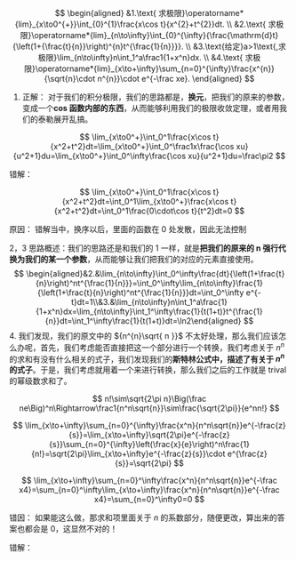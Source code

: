 
$$
\begin{aligned}
&1.\text{ 求极限}\operatorname*{lim}_{x\to0^{+}}\int_{0}^{1}\frac{x\cos t}{x^{2}+t^{2}}dt. \\
&2.\text{ 求极限}\operatorname*{lim}_{n\to\infty}\int_{0}^{\infty}{\frac{\mathrm{d}t}{\left(1+{\frac{t}{n}}\right)^{n}t^{\frac{1}{n}}}}. \\
&3.\text{给定}a>1\text{,求极限}\lim_{n\to\infty}n\int_1^a\frac1{1+x^n}dx. \\
&4.\text{ 求极限}\operatorname*{lim}_{x\to+\infty}\sum_{n=0}^{\infty}\frac{x^{n}}{\sqrt{n}\cdot n^{n}}\cdot e^{-\frac xe}.
\end{aligned}
$$


1. 正解：
对于我们的积分极限，我们的思路都是，**换元**，把我们的原来的参数，变成一个**cos 函数内部的东西**，从而能够利用我们的极限收敛定理，或者用我们的泰勒展开乱搞。


$$
\lim_{x\to0^+}\int_0^1\frac{x\cos t}{x^2+t^2}dt=\lim_{x\to0^+}\int_0^\frac1x\frac{\cos xu}{u^2+1}du=\lim_{x\to0^+}\int_0^\infty\frac{\cos xu}{u^2+1}du=\frac\pi2
$$

错解：

$$
\lim_{x\to0^+}\int_0^1\frac{x\cos t}{x^2+t^2}dt=\int_0^1\lim_{x\to0^+}\frac{x\cos t}{x^2+t^2}dt=\int_0^1\frac{0\cdot\cos t}{t^2}dt=0
$$

原因： 错解当中，换序以后，里面的函数在 0 处发散，因此无法控制


2，3 思路概述：我们的思路还是和我们的 1 一样，就是**把我们的原来的 n 强行代换为我们的某一个参数**，从而能够让我们把我们的对应的元素直接使用。
$$
\begin{aligned}&2.&\lim_{n\to\infty}\int_0^\infty\frac{dt}{\left(1+\frac{t}{n}\right)^nt^{\frac{1}{n}}}=\int_0^\infty\lim_{n\to\infty}\frac{1}{\left(1+\frac{t}{n}\right)^nt^{\frac{1}{n}}}dt=\int_0^\infty e^{-t}dt=1\\&3.&\lim_{n\to\infty}n\int_1^a\frac{1}{1+x^n}dx=\lim_{n\to\infty}\int_1^\infty\frac{1}{t(1+t)}t^{\frac{1}{n}}dt=\int_1^\infty\frac{1}{t(1+t)}dt=\ln2\end{aligned}
$$
4. 我们发现，我们的原文中的 ${n^{n}\sqrt{ n }}$ 不太好处理，那么我们应该怎么办呢，首先，我们考虑能否直接把这一个部分进行一个转换，我们考虑关于 $n^{n}$ 的求和有没有什么相关的式子，我们发现我们的**斯特林公式中，描述了有关于 $n^{n}$ 的式子**。于是，我们考虑就用着一个来进行转换，那么我们之后的工作就是 trival 的幂级数求和了。

$$
n!\sim\sqrt{2\pi n}\Big(\frac ne\Big)^n\Rightarrow\frac1{n^n\sqrt{n}}\sim\frac{\sqrt{2\pi}}{e^nn!}
$$

$$
\lim_{x\to+\infty}\sum_{n=0}^{\infty}\frac{x^n}{n^n\sqrt{n}}e^{-\frac{z}{s}}=\lim_{x\to+\infty}\sqrt{2\pi}e^{-\frac{z}{s}}\sum_{n=0}^{\infty}\left(\frac{x}{e}\right)^n\frac{1}{n!}=\sqrt{2\pi}\lim_{x\to+\infty}e^{-\frac{z}{s}}\cdot e^{\frac{z}{s}}=\sqrt{2\pi}
$$

$$
\lim_{x\to+\infty}\sum_{n=0}^\infty\frac{x^n}{n^n\sqrt{n}}e^{-\frac x4}=\sum_{n=0}^\infty\lim_{x\to+\infty}\frac{x^n}{n^n\sqrt{n}}e^{-\frac x4}=\sum_{n=0}^\infty0=0
$$

错因： 如果能这么做，那求和项里面关于 $n$ 的系数部分，随便更改，算出来的答案也都会是 0，这显然不对的！

错解：